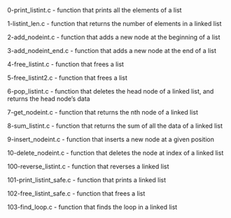 0-print_listint.c - function that prints all the elements of a list

1-listint_len.c - function that returns the number of elements in a linked list

2-add_nodeint.c - function that adds a new node at the beginning of a list

3-add_nodeint_end.c - function that adds a new node at the end of a list

4-free_listint.c - function that frees a list

5-free_listint2.c - function that frees a list

6-pop_listint.c - function that deletes the head node of a linked list, and returns the head node’s data

7-get_nodeint.c - function that returns the nth node of a linked list

8-sum_listint.c - function that returns the sum of all the data of a linked list

9-insert_nodeint.c - function that inserts a new node at a given position

10-delete_nodeint.c - function that deletes the node at index of a linked list

100-reverse_listint.c - function that reverses a linked list

101-print_listint_safe.c - function that prints a linked list

102-free_listint_safe.c - function that frees a list

103-find_loop.c - function that finds the loop in a linked list
